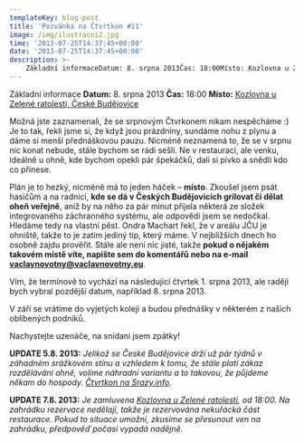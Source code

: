 ```yaml
---
templateKey: blog-post
title: 'Pozvánka na Čtvrtkon #11'
image: /img/ilustracni2.jpg
time: '2013-07-25T14:37:45+00:00'
date: '2013-07-25T14:37:45+00:00'
description: >-
    Základní informaceDatum: 8. srpna 2013Čas: 18:00Místo: Kozlovna u Zelené ratolesti, České BudějoviceMožná jste zaznamenali, že se srpnovým Čtvrkonem nikam nespěcháme :) Je to tak, řekli...
---
```

Základní informace **Datum:** 8. srpna 2013 **Čas:** 18:00 **Místo:** [Kozlovna u Zelené ratolesti, České Budějovice](http://www.kozlovnacb.cz/ "Kozlovna u Zelené ratolesti")

Možná jste zaznamenali, že se srpnovým Čtvrkonem nikam nespěcháme :) Je to tak, řekli jsme si, že když jsou prázdniny, sundáme nohu z plynu a dáme si menší přednáškovou pauzu. Nicméně neznamená to, že se v srpnu nic konat nebude, stále bychom se rádi sešli. Ne v restauraci, ale venku, ideálně u ohně, kde bychom opekli pár špekáčků, dali si pivko a snědli kdo co přinese.

Plán je to hezký, nicméně má to jeden háček – **místo**. Zkoušel jsem psát hasičům a na radnici, **kde se dá v Českých Budějovicích grilovat či dělat oheň veřejně**, aniž by na něho za pár minut přijela některá ze složek integrovaného záchranného systému, ale odpovědi jsem se nedočkal. Hledáme tedy na vlastní pěst. Ondra Machart řekl, že v areálu JČU je ohniště, takže to je zatím jediný tip, který máme. V nejbližších dnech ho osobně zajdu prověřit. Stále ale není nic jisté, takže **pokud o nějakém takovém místě víte, napište sem do komentářů nebo na e-mail [vaclavnovotny@vaclavnovotny.eu](mailto:vaclavnovotny@vaclavnovotny.eu "E-mail Václav Novotný")**.

Vím, že termínově to vychází na následující čtvrtek 1. srpna 2013, ale raději bych vybral pozdější datum, například 8. srpna 2013.

V září se vrátíme do vyjetých kolejí a budou přednášky v některém z našich oblíbených podniků.

Nachystejte uzenáče, na snídani jsem zpátky!

**UPDATE 5.8. 2013:** _Jelikož se České Budějovice drží už pár týdnů v záhadném srážkovém stínu a vzhledem k tomu, že stále platí zákaz rozdělávání ohně, volíme náhradní variantu a to takovou, že půjdeme někam do hospody. [Čtvrtkon na Srazy.info](http://srazy.info/ctvrtkon/3780 "Čtvrtkon: Poznávací")._

**UPDATE 7.8. 2013:** _Je zamluvena [Kozlovna u Zelené ratolesti](http://www.kozlovnacb.cz "Kozlovna u Zelené ratolesti"), od 18:00. Na zahrádku rezervace nedělají, takže je rezervována nekuřácká část restaurace. Pokud to situace umožní, zkusíme se přesunout ven na zahrádku, předpověď počasí vypadá nadějně._